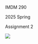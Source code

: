 IMDM 290 

2025 Spring

Assignment 2

![](https://github.com/NoahBissell/IMDM290-2025S/blob/main/heart.gif)
